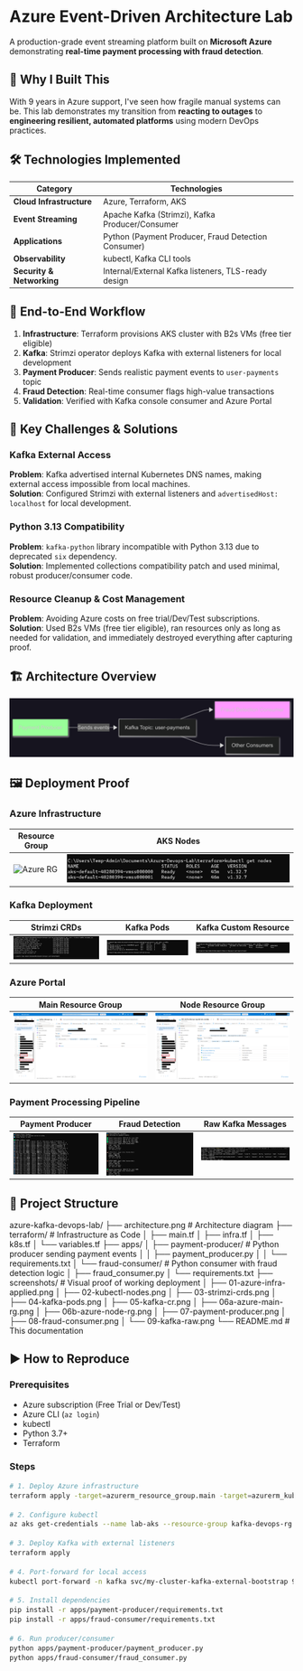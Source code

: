 # Azure Event-Driven Architecture Lab

A production-grade event streaming platform built on **Microsoft Azure** demonstrating **real-time payment processing with fraud detection**.

## 🎯 Why I Built This
With 9 years in Azure support, I've seen how fragile manual systems can be. This lab demonstrates my transition from **reacting to outages** to **engineering resilient, automated platforms** using modern DevOps practices.

## 🛠️ Technologies Implemented
| Category | Technologies |
|----------|-------------|
| **Cloud Infrastructure** | Azure, Terraform, AKS |
| **Event Streaming** | Apache Kafka (Strimzi), Kafka Producer/Consumer |
| **Applications** | Python (Payment Producer, Fraud Detection Consumer) |
| **Observability** | kubectl, Kafka CLI tools |
| **Security & Networking** | Internal/External Kafka listeners, TLS-ready design |

## 🚀 End-to-End Workflow
1. **Infrastructure**: Terraform provisions AKS cluster with B2s VMs (free tier eligible)
2. **Kafka**: Strimzi operator deploys Kafka with external listeners for local development
3. **Payment Producer**: Sends realistic payment events to `user-payments` topic
4. **Fraud Detection**: Real-time consumer flags high-value transactions
5. **Validation**: Verified with Kafka console consumer and Azure Portal

## 🧠 Key Challenges & Solutions

### Kafka External Access
**Problem**: Kafka advertised internal Kubernetes DNS names, making external access impossible from local machines.  
**Solution**: Configured Strimzi with external listeners and `advertisedHost: localhost` for local development.

### Python 3.13 Compatibility  
**Problem**: `kafka-python` library incompatible with Python 3.13 due to deprecated `six` dependency.  
**Solution**: Implemented collections compatibility patch and used minimal, robust producer/consumer code.

### Resource Cleanup & Cost Management  
**Problem**: Avoiding Azure costs on free trial/Dev/Test subscriptions.  
**Solution**: Used B2s VMs (free tier eligible), ran resources only as long as needed for validation, and immediately destroyed everything after capturing proof.

## 🏗️ Architecture Overview
![Event-Driven Architecture](architecture.png)

## 🖼️ Deployment Proof

### Azure Infrastructure
| Resource Group | AKS Nodes |
|----------------|-----------|
| ![Azure RG](screenshots/01-azure-infra-applied.png) | ![Nodes](screenshots/02-kubectl-nodes.png) |

### Kafka Deployment
| Strimzi CRDs | Kafka Pods | Kafka Custom Resource |
|--------------|------------|----------------------|
| ![CRDs](screenshots/03-strimzi-crds.png) | ![Pods](screenshots/04-kafka-pods.png) | ![CR](screenshots/05-kafka-cr.png) |

### Azure Portal
| Main Resource Group | Node Resource Group |
|---------------------|---------------------|
| ![Main RG](screenshots/06a-azure-main-rg.png) | ![Node RG](screenshots/06b-azure-node-rg.png) |

### Payment Processing Pipeline
| Payment Producer | Fraud Detection | Raw Kafka Messages |
|------------------|-----------------|-------------------|
| ![Payment Producer sending events](screenshots/07-payment-producer.png) | ![Fraud Detection consumer](screenshots/08-fraud-consumer.png) | ![Raw Kafka messages](screenshots/09-kafka-raw.png) |

## 📂 Project Structure
azure-kafka-devops-lab/
├── architecture.png # Architecture diagram
├── terraform/ # Infrastructure as Code
│ ├── main.tf
│ ├── infra.tf
│ ├── k8s.tf
│ └── variables.tf
├── apps/
│ ├── payment-producer/ # Python producer sending payment events
│ │ ├── payment_producer.py
│ │ └── requirements.txt
│ └── fraud-consumer/ # Python consumer with fraud detection logic
│ ├── fraud_consumer.py
│ └── requirements.txt
├── screenshots/ # Visual proof of working deployment
│ ├── 01-azure-infra-applied.png
│ ├── 02-kubectl-nodes.png
│ ├── 03-strimzi-crds.png
│ ├── 04-kafka-pods.png
│ ├── 05-kafka-cr.png
│ ├── 06a-azure-main-rg.png
│ ├── 06b-azure-node-rg.png
│ ├── 07-payment-producer.png
│ ├── 08-fraud-consumer.png
│ └── 09-kafka-raw.png
└── README.md # This documentation


## ▶️ How to Reproduce

### Prerequisites
- Azure subscription (Free Trial or Dev/Test)
- Azure CLI (`az login`)
- kubectl
- Python 3.7+
- Terraform

### Steps
```bash
# 1. Deploy Azure infrastructure
terraform apply -target=azurerm_resource_group.main -target=azurerm_kubernetes_cluster.main

# 2. Configure kubectl
az aks get-credentials --name lab-aks --resource-group kafka-devops-rg

# 3. Deploy Kafka with external listeners
terraform apply

# 4. Port-forward for local access
kubectl port-forward -n kafka svc/my-cluster-kafka-external-bootstrap 9094:9094

# 5. Install dependencies
pip install -r apps/payment-producer/requirements.txt
pip install -r apps/fraud-consumer/requirements.txt

# 6. Run producer/consumer
python apps/payment-producer/payment_producer.py
python apps/fraud-consumer/fraud_consumer.py